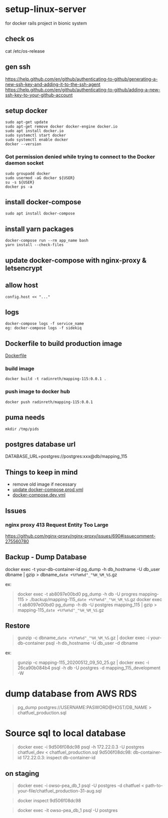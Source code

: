 # setup-linux-server
for docker rails project in bionic system


## check os
cat /etc/os-release


## gen ssh
https://help.github.com/en/github/authenticating-to-github/generating-a-new-ssh-key-and-adding-it-to-the-ssh-agent
https://help.github.com/en/github/authenticating-to-github/adding-a-new-ssh-key-to-your-github-account

## setup docker
```
sudo apt-get update
sudo apt-get remove docker docker-engine docker.io
sudo apt install docker.io
sudo systemctl start docker
sudo systemctl enable docker
docker --version
```

### Got permission denied while trying to connect to the Docker daemon socket
```
sudo groupadd docker
sudo usermod -aG docker ${USER}
su -s ${USER}
docker ps -a
```
## install docker-compose
```
sudo apt install docker-compose
```

## install yarn packages
```
docker-compose run --rm app_name bash
yarn install --check-files
```

## update docker-compose with nginx-proxy & letsencrypt
## allow host
```
config.host << "..."
```

## logs
```
docker-compose logs -f service_name
eg: docker-compose logs -f sidekiq
```

## Dockerfile to build production image
[Dockerfile](https://github.com/radinreth/setup-linux-server/blob/master/Dockerfile)

### build image
```
docker build -t radinreth/mapping-115:0.0.1 .
```
### push image to docker hub
```
docker push radinreth/mapping-115:0.0.1
```

## puma needs
```
mkdir /tmp/pids
```

## postgres database url
DATABASE_URL=postgres://postgres:xxx@db/mapping_115

## Things to keep in mind

- remove old image if necessary
- [update docker-compose.prod.yml](https://github.com/radinreth/setup-linux-server/blob/master/docker-compose.prod.yml)
- [docker-compose.dev.yml](https://github.com/radinreth/setup-linux-server/blob/master/docker-compose.dev.yml)


## Issues
### nginx proxy 413 Request Entity Too Large
https://github.com/nginx-proxy/nginx-proxy/issues/690#issuecomment-275560780


## Backup - Dump Database
docker exec -t your-db-container-id pg_dump -h db_hostname -U db_user dbname | gzip > dbname_`date +%Y%m%d"_"%H_%M_%S`.gz

ex:

> docker exec -t ab8097e00bd0 pg_dump -h db -U progres mapping-115 > ./backup/mapping-115_`date +%Y%m%d"_"%H_%M_%S`.gz
> docker exec -t ab8097e00bd0 pg_dump -h db -U postgres mapping_115 | gzip > mapping-115_`date +%Y%m%d"_"%H_%M_%S`.gz

## Restore
> gunzip -c dbname_`date +%Y%m%d"_"%H_%M_%S`.gz | docker exec -i your-db-container psql -h db_hostname -U db_user -d dbname

ex:

> gunzip -c mapping-115_20200512_09_50_25.gz | docker exec -i 26ca90b084b4 psql -h db -U postgres -d mapping_115_development -W



 # dump database from AWS RDS
 
 > pg_dump postgres://USERNAME:PASWORD@HOST/DB_NAME > chatfuel_production.sql
 
 # Source sql to local database
 
 > docker exec -i 9d506f08dc98 psql -h 172.22.0.3 -U postgres chatfuel_dev < chatfuel_production.sql
 9d506f08dc98: db-container-id
 172.22.0.3: inspect db-container-id
 
 ## on staging
 > docker exec -i owso-pea_db_1 psql -U postgres -d chatfuel < path-to-your-file/chatfuel_production-31-aug.sql
 
 > docker inspect 9d506f08dc98
 
 > docker exec -it owso-pea_db_1 psql -U postgres
